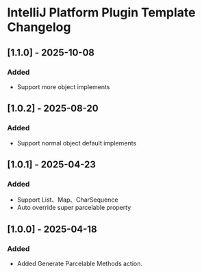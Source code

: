 # IntelliJ Platform Plugin Template Changelog


## [1.1.0] - 2025-10-08

### Added

- Support more object implements

## [1.0.2] - 2025-08-20

### Added

- Support normal object default implements

## [1.0.1] - 2025-04-23

### Added

- Support List、Map、CharSequence
- Auto override super parcelable property

## [1.0.0] - 2025-04-18

### Added

- Added Generate Parcelable Methods action.


